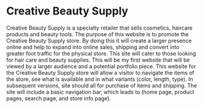# Creative Beauty Supply 

Creative Beauty Supply is a specialty retailer that sells cosmetics, haircare products and beauty tools. The purpose of this website is to promote the Creative Beauty Supply store. By doing this it will create a larger presence online and help to expand into online sales, shipping and convert into greater foot traffic for the physical store. This site will cater to those looking for hair care and beauty supplies. This will be my first website that will be viewed by a larger audience and a potential portfolio piece.
This website for the Creative Beauty Supply store will allow a visitor to navigate the items of the store, see what is available and in what variants (color, length, type). In subsequent versions, site should all for purchase of items and shipping.
The site will include a basic navigation bar, which leads to (home page, product pages, search page, and store info page).
